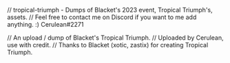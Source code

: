 // tropical-triumph - Dumps of Blacket's 2023 event, Tropical Triumph's, assets.
// Feel free to contact me on Discord if you want to me add anything. :) Cerulean#2271

// An upload / dump of Blacket's Tropical Triumph. 
// Uploaded by Cerulean, use with credit.
// Thanks to Blacket (xotic, zastix) for creating Tropical Triumph.
